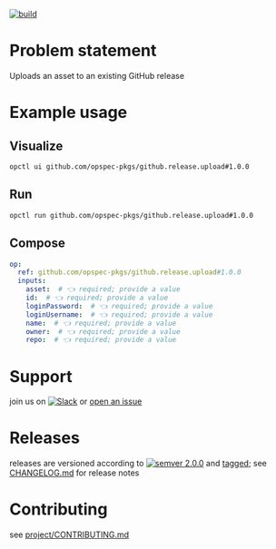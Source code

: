 [![build](https://github.com/opspec-pkgs/github.release.upload/actions/workflows/build.yml/badge.svg)](https://github.com/opspec-pkgs/github.release.upload/actions/workflows/build.yml)


# Problem statement

Uploads an asset to an existing GitHub release

# Example usage

## Visualize

```shell
opctl ui github.com/opspec-pkgs/github.release.upload#1.0.0
```

## Run

```
opctl run github.com/opspec-pkgs/github.release.upload#1.0.0
```

## Compose

```yaml
op:
  ref: github.com/opspec-pkgs/github.release.upload#1.0.0
  inputs:
    asset:  # 👈 required; provide a value
    id:  # 👈 required; provide a value
    loginPassword:  # 👈 required; provide a value
    loginUsername:  # 👈 required; provide a value
    name:  # 👈 required; provide a value
    owner:  # 👈 required; provide a value
    repo:  # 👈 required; provide a value
```

# Support

join us on
[![Slack](https://img.shields.io/badge/slack-opctl-E01563.svg)](https://join.slack.com/t/opctl/shared_invite/zt-51zodvjn-Ul_UXfkhqYLWZPQTvNPp5w)
or
[open an issue](https://github.com/opspec-pkgs/github.release.upload/issues)

# Releases

releases are versioned according to
[![semver 2.0.0](https://img.shields.io/badge/semver-2.0.0-brightgreen.svg)](http://semver.org/spec/v2.0.0.html)
and [tagged](https://git-scm.com/book/en/v2/Git-Basics-Tagging); see
[CHANGELOG.md](CHANGELOG.md) for release notes

# Contributing

see
[project/CONTRIBUTING.md](https://github.com/opspec-pkgs/project/blob/main/CONTRIBUTING.md)
